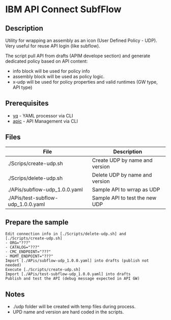 # IBM API Connect SubfFlow

## Description
Utility for wrapping an assembly as an icon (User Defined Policy - UDP).
Very useful for reuse API login (like subflow).

The script pull API from drafts (APIM develope section) and generate dedicated policy based on API content:
- info block will be used for policy info
- assembly block will be used as policy logic.
- x-udp will be used for policy properties and valid runtimes (GW type, API type)

## Prerequisites
- [yq](https://github.com/mikefarah/yq) - YAML processor via CLI
- [apic](https://www.ibm.com/docs/en/api-connect/10.0.1.x?topic=configuration-installing-toolkit) - API Management via CLI

## Files
| File | Description |
| ------ | ------ |
| ./Scrips/create-udp.sh | Create UDP by name and version |
| ./Scrips/delete-udp.sh | Delete UDP by name and version |
| ./APis/subflow-udp_1.0.0.yaml | Sample API to wrrap as UDP |
| ./APis/test-subflow-udp_1.0.0.yaml | Sample API to test the new UDP |

## Prepare the sample
```
Edit connection info in [./Scripts/delete-udp.sh] and [./Scripts/create-udp.sh]
- ORG="???"
- CATALOG="???"
- CMC_ENDPOINT="???"
- MGMT_ENDPOINT="???"
Import [./APis/subflow-udp_1.0.0.yaml] into drafts (publish not needed)
Execute [./Scripts/create-udp.sh]
Import [./APis/test-subflow-udp_1.0.0.yaml] into drafts
Publish and test the API (debug message expected in API GW)
```
## Notes
- ./udp folder will be created with temp files during process.
- UPD name and version are hard coded in the scripts.
